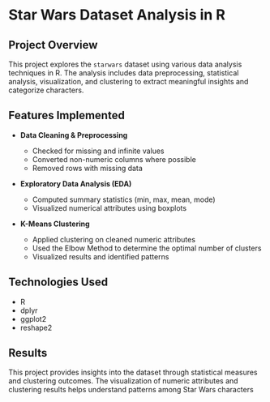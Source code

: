 # Star Wars Dataset Analysis in R

## Project Overview

This project explores the `starwars` dataset using various data analysis techniques in R. The analysis includes data preprocessing, statistical analysis, visualization, and clustering to extract meaningful insights and categorize characters.

## Features Implemented

- **Data Cleaning & Preprocessing**  
  - Checked for missing and infinite values  
  - Converted non-numeric columns where possible  
  - Removed rows with missing data  

- **Exploratory Data Analysis (EDA)**  
  - Computed summary statistics (min, max, mean, mode)  
  - Visualized numerical attributes using boxplots  

- **K-Means Clustering**  
  - Applied clustering on cleaned numeric attributes  
  - Used the Elbow Method to determine the optimal number of clusters  
  - Visualized results and identified patterns  
## Technologies Used

- R  
- dplyr  
- ggplot2  
- reshape2  


## Results
This project provides insights into the dataset through statistical measures and clustering outcomes. The visualization of numeric attributes and clustering results helps understand patterns among Star Wars characters
